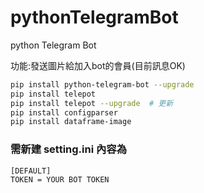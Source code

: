 # pythonTelegramBot
python Telegram Bot

功能:發送圖片給加入bot的會員(目前訊息OK)


```bash
pip install python-telegram-bot --upgrade
pip install telepot
pip install telepot --upgrade  # 更新
pip install configparser
pip install dataframe-image
```

### 需新建 setting.ini 內容為

```bash
[DEFAULT]
TOKEN = YOUR BOT TOKEN

```
